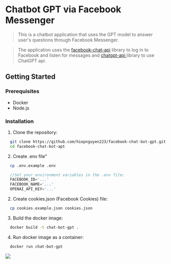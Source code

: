 # Chatbot GPT via Facebook Messenger
> This is a chatbot application that uses the GPT model to answer user's questions through Facebook Messenger.

> The application uses the <a href="https://github.com/Schmavery/facebook-chat-api"> facebook-chat-api</a> library to log in to Facebook and listen for messages and 
> <a href="https://github.com/transitive-bullshit/chatgpt-api" > chatgpt-api </a> library to use ChatGPT api.

## Getting Started
### Prerequisites
 - Docker
 - Node.js
 
### Installation
1. Clone the repository:
```bash
  git clone https://github.com/hiepnguyen223/facebook-chat-bot-gpt.git
  cd facebook-chat-bot-apt 
```

2. Create .env file"
```bash
  cp .env.example .env
```
    
```ts
  //Set your environment variables in the .env file:
  FACEBOOK_ID='...'
  FACEBOOK_NAME='...'
  OPENAI_API_KEY='...'
```

2. Create cookies.json (Facebook Cookies) file:
```bash
  cp cookies.example.json cookies.json
```

3. Build the docker image:
```bash
  docker build -t chat-bot-gpt .
```

4. Run docker image as a container:
```bash
  docker run chat-bot-gpt
```

<img src="https://res.cloudinary.com/uethehe/image/upload/v1677927843/Screenshot_from_2023-03-04_17-23-33_k0vxgt.png" />
